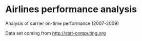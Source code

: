 # Airlines performance analysis
Analysis of carrier on-time performance (2007-2009)

Data set coming from http://stat-computing.org
